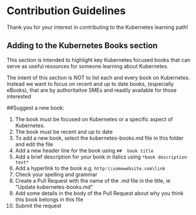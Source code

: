 # Contribution Guidelines

Thank you for your interest in contributing to the Kubernetes learning path!

## Adding to the Kubernetes Books section

This section is intended to highlight key Kubernetes focused books that can serve as useful resources for someone learning about Kubernetes.

The intent of this section is NOT to list each and every book on Kubernetes. Instead we want to focus on recent and up to date books, (especially eBooks), that are by authoritaitve SMEs and readily available for those interested

##Suggest a new book:
1. The book must be focused on Kubernetes or a specific aspect of Kubernetes. 
2. The book must be recent and up to date
3. To add a new book, select the kubernetes-books.md file in this folder and edit the file
4. Add a new header line for the book using `##  book title`
5. Add a brief description for your book in italics using `*book description text*`
6. Add a hyperlink to the book e.g. `http:\\somewebsite.com\link`
7. Check your spelling and grammar
8. Create a Pull Request with the name of the .md file in the title, ie "Update kubernetes-books.md"
9. Add some details in the body of the Pull Request about why you think this book belongs in this file
10. Submit the request
